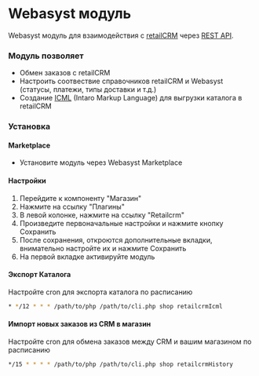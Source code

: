 Webasyst модуль
===============

Webasyst модуль для взаимодействия с [retailCRM](http://www.retailcrm.ru) через [REST API](http://retailcrm.ru/docs/Разработчики).

### Модуль позволяет

* Обмен заказов с retailCRM
* Настроить соотвествие справочников retailCRM и Webasyst (статусы, платежи, типы доставки и т.д.)
* Создание [ICML](http://docs.retailcrm.ru/index.php?n=Разработчики.ФорматICML) (Intaro Markup Language) для выгрузки каталога в retailCRM

### Установка

#### Marketplace

* Установите модуль через Webasyst Marketplace

#### Настройки

1. Перейдите к компоненту "Магазин"
2. Нажмите на ссылку "Плагины"
3. В левой колонке, нажмите на ссылку "Retailcrm"
4. Произведите первоначальные настройки и нажмите кнопку Сохранить
5. После сохранения, откроются дополнительные вкладки, внимательно настройте их и нажмите Сохранить
6. На первой вкладке активируйте модуль

#### Экспорт Каталога

Настройте cron для экспорта каталога по расписанию

```bash
* */12 * * * /path/to/php /path/to/cli.php shop retailcrmIcml
```

#### Импорт новых заказов из CRM в магазин

Настройте cron для обмена заказов между CRM и вашим магазином по расписанию

```bash
*/15 * * * * /path/to/php /path/to/cli.php shop retailcrmHistory
```